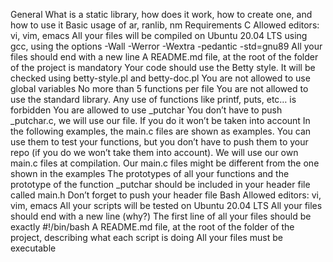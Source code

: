 General What is a static library, how does it work, how to create one, and how to use it Basic usage of ar, ranlib, nm Requirements C Allowed editors: vi, vim, emacs All your files will be compiled on Ubuntu 20.04 LTS using gcc, using the options -Wall -Werror -Wextra -pedantic -std=gnu89 All your files should end with a new line A README.md file, at the root of the folder of the project is mandatory Your code should use the Betty style. It will be checked using betty-style.pl and betty-doc.pl You are not allowed to use global variables No more than 5 functions per file You are not allowed to use the standard library. Any use of functions like printf, puts, etc… is forbidden You are allowed to use _putchar You don’t have to push _putchar.c, we will use our file. If you do it won’t be taken into account In the following examples, the main.c files are shown as examples. You can use them to test your functions, but you don’t have to push them to your repo (if you do we won’t take them into account). We will use our own main.c files at compilation. Our main.c files might be different from the one shown in the examples The prototypes of all your functions and the prototype of the function _putchar should be included in your header file called main.h Don’t forget to push your header file Bash Allowed editors: vi, vim, emacs All your scripts will be tested on Ubuntu 20.04 LTS All your files should end with a new line (why?) The first line of all your files should be exactly #!/bin/bash A README.md file, at the root of the folder of the project, describing what each script is doing All your files must be executable

